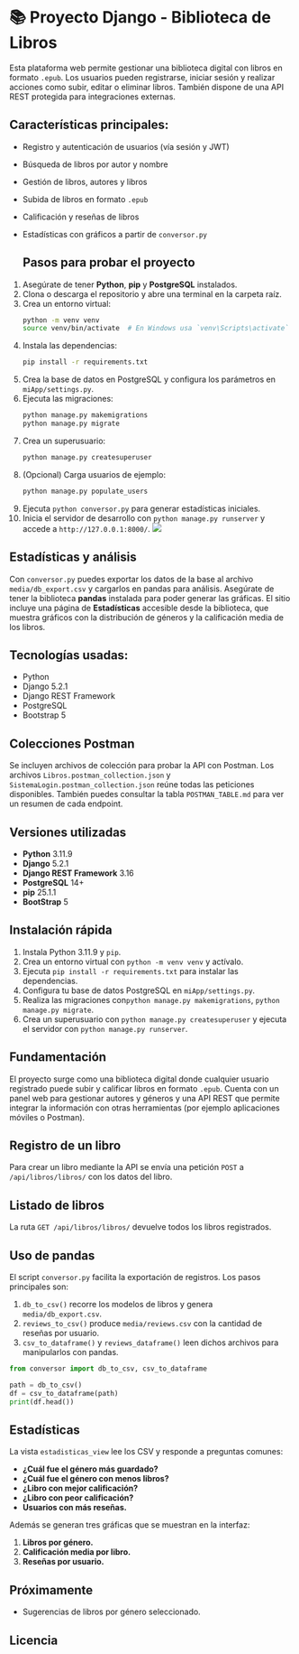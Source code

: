 # 📚 Proyecto Django - Biblioteca de Libros

Esta plataforma web permite gestionar una biblioteca digital con libros en formato `.epub`. Los usuarios pueden registrarse, iniciar sesión y realizar acciones como subir, editar o eliminar libros. También dispone de una API REST protegida para integraciones externas.


## Características principales:

- Registro y autenticación de usuarios (vía sesión y JWT)
- Búsqueda de libros por autor y nombre
- Gestión de libros, autores y libros
- Subida de libros en formato `.epub`
- Calificación y reseñas de libros
- Estadísticas con gráficos a partir de `conversor.py`

  ## Pasos para probar el proyecto
1. Asegúrate de tener **Python**, **pip** y **PostgreSQL** instalados.
2. Clona o descarga el repositorio y abre una terminal en la carpeta raíz.
3. Crea un entorno virtual:
   ```bash
   python -m venv venv
   source venv/bin/activate  # En Windows usa `venv\Scripts\activate`
   ```
4. Instala las dependencias:
   ```bash
   pip install -r requirements.txt
   ```
5. Crea la base de datos en PostgreSQL y configura los parámetros en `miApp/settings.py`.
6. Ejecuta las migraciones:
   ```bash
   python manage.py makemigrations
   python manage.py migrate
   ```
7. Crea un superusuario:
   ```bash
   python manage.py createsuperuser
   ```
8. (Opcional) Carga usuarios de ejemplo:
   ```bash
   python manage.py populate_users
   ```
9. Ejecuta `python conversor.py` para generar estadísticas iniciales.
10. Inicia el servidor de desarrollo con `python manage.py runserver` y accede a `http://127.0.0.1:8000/`.
![](https://github.com/RatiexMc/MiProyectoDjango/img_readme/AUTORES.png)













































## Estadísticas y análisis

Con `conversor.py` puedes exportar los datos de la base al archivo
`media/db_export.csv` y cargarlos en pandas para análisis. Asegúrate de tener
la biblioteca **pandas** instalada para poder generar las gráficas.
El sitio incluye una página de **Estadísticas** accesible desde la biblioteca,
que muestra gráficos con la distribución de géneros y la calificación media de
los libros.

## Tecnologías usadas:
- Python
- Django 5.2.1
- Django REST Framework
- PostgreSQL
- Bootstrap 5

## Colecciones Postman

Se incluyen archivos de colección para probar la API con Postman. Los archivos `Libros.postman_collection.json` y `SistemaLogin.postman_collection.json` reúne todas las peticiones disponibles. También puedes consultar la tabla `POSTMAN_TABLE.md` para ver un resumen de cada endpoint.

## Versiones utilizadas

- **Python** 3.11.9
- **Django** 5.2.1
- **Django REST Framework** 3.16
- **PostgreSQL** 14+
- **pip** 25.1.1
- **BootStrap** 5
## Instalación rápida

1. Instala Python 3.11.9 y `pip`.
2. Crea un entorno virtual con `python -m venv venv` y actívalo.
3. Ejecuta `pip install -r requirements.txt` para instalar las dependencias.
4. Configura tu base de datos PostgreSQL en `miApp/settings.py`.
5. Realiza las migraciones con`python manage.py makemigrations`, `python manage.py migrate`.
6. Crea un superusuario con `python manage.py createsuperuser` y ejecuta el servidor con `python manage.py runserver`.

## Fundamentación

El proyecto surge como una biblioteca digital donde cualquier usuario registrado puede subir y calificar libros en formato `.epub`.  Cuenta con un panel web para gestionar autores y géneros y una API REST que permite integrar la información con otras herramientas (por ejemplo aplicaciones móviles o Postman).

## Registro de un libro

Para crear un libro mediante la API se envía una petición `POST` a `/api/libros/libros/` con los datos del libro.

## Listado de libros

La ruta `GET /api/libros/libros/` devuelve todos los libros registrados.

## Uso de pandas

El script `conversor.py` facilita la exportación de registros.  Los pasos principales son:

1. `db_to_csv()` recorre los modelos de libros y genera `media/db_export.csv`.
2. `reviews_to_csv()` produce `media/reviews.csv` con la cantidad de reseñas por usuario.
3. `csv_to_dataframe()` y `reviews_dataframe()` leen dichos archivos para manipularlos con pandas.

```python
from conversor import db_to_csv, csv_to_dataframe

path = db_to_csv()
df = csv_to_dataframe(path)
print(df.head())
```

## Estadísticas

La vista `estadisticas_view` lee los CSV y responde a preguntas comunes:

- **¿Cuál fue el género más guardado?**
- **¿Cuál fue el género con menos libros?**
- **¿Libro con mejor calificación?**
- **¿Libro con peor calificación?**
- **Usuarios con más reseñas.**

Además se generan tres gráficas que se muestran en la interfaz:

1. **Libros por género.**
2. **Calificación media por libro.**
3. **Reseñas por usuario.**


## Próximamente

- Sugerencias de libros por género seleccionado.

## Licencia
